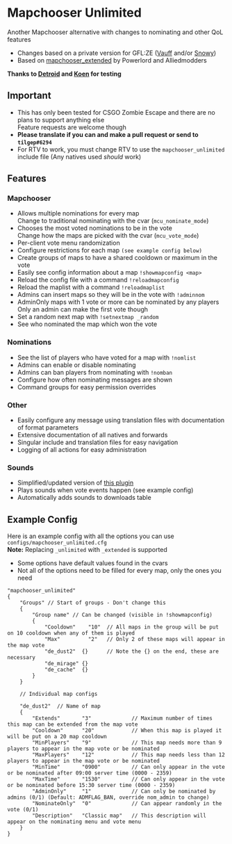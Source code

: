 # Mapchooser Unlimited
Another Mapchooser alternative with changes to nominating and other QoL features  
  
- Changes based on a private version for GFL:ZE ([Vauff](https://github.com/Vauff/) and/or [Snowy](https://github.com/SnowyGFL))
- Based on [mapchooser_extended](https://forums.alliedmods.net/showthread.php?t=156974) by Powerlord and Alliedmodders
  
 **Thanks to [Detroid](https://github.com/DetroidZE) and [Koen](https://github.com/notkoen) for testing**

## Important
- This has only been tested for CSGO Zombie Escape and there are no plans to support anything else  
Feature requests are welcome though  
- **Please translate if you can and make a pull request or send to `tilgep#6294`**
- For RTV to work, you must change RTV to use the `mapchooser_unlimited` include file (Any natives used *should* work)

## Features
### Mapchooser
- Allows multiple nominations for every map  
Change to traditional nominating with the cvar (`mcu_nominate_mode`)
- Chooses the most voted nominations to be in the vote  
Change how the maps are picked with the cvar (`mcu_vote_mode`)  
- Per-client vote menu randomization
- Configure restrictions for each map `(see example config below)`
- Create groups of maps to have a shared cooldown or maximum in the vote  
- Easily see config information about a map `!showmapconfig <map>`
- Reload the config file with a command `!reloadmapconfig`  
- Reload the maplist with a command `!reloadmaplist`  
- Admins can insert maps so they will be in the vote with `!adminnom`  
- AdminOnly maps with 1 vote or more can be nominated by any players  
Only an admin can make the first vote though  
- Set a random next map with `!setnextmap _random`  
- See who nominated the map which won the vote  

### Nominations
- See the list of players who have voted for a map with `!nomlist`  
- Admins can enable or disable nominating
- Admins can ban players from nominating with `!nomban`  
- Configure how often nominating messages are shown
- Command groups for easy permission overrides

### Other
- Easily configure any message using translation files with documentation of format parameters  
- Extensive documentation of all natives and forwards  
- Singular include and translation files for easy navigation  
- Logging of all actions for easy administration    

### Sounds
- Simplified/updated version of [this plugin](https://github.com/powerlord/sourcemod-mapchooser-extended/blob/master/addons/sourcemod/scripting/mapchooser_extended_sounds.sp)
- Plays sounds when vote events happen (see example config)
- Automatically adds sounds to downloads table

## Example Config
Here is an example config with all the options you can use  
`configs/mapchooser_unlimited.cfg`  
**Note:** Replacing `_unlimited` with `_extended` is supported  

- Some options have default values found in the cvars  
- Not all of the options need to be filled for every map, only the ones you need


```
"mapchooser_unlimited"
{
    "Groups" // Start of groups - Don't change this
    {
        "Group name" // Can be changed (visible in !showmapconfig)
        {
            "Cooldown"    "10"  // All maps in the group will be put on 10 cooldown when any of them is played
            "Max"         "2"   // Only 2 of these maps will appear in the map vote
            "de_dust2"  {}      // Note the {} on the end, these are necessary
            "de_mirage" {}
            "de_cache"  {}
        }
    }
    
    // Individual map configs
    
    "de_dust2"  // Name of map
    {
        "Extends"       "3"             // Maximum number of times this map can be extended from the map vote
        "Cooldown"      "20"            // When this map is played it will be put on a 20 map cooldown
        "MinPlayers"    "9"             // This map needs more than 9 players to appear in the map vote or be nominated
        "MaxPlayers"    "12"            // This map needs less than 12 players to appear in the map vote or be nominated
        "MinTime"       "0900"          // Can only appear in the vote or be nominated after 09:00 server time (0000 - 2359)
        "MaxTime"       "1530"          // Can only appear in the vote or be nominated before 15:30 server time (0000 - 2359)
        "AdminOnly"     "1"             // Can only be nominated by admins (0/1) (Default: ADMFLAG_BAN, override nom_admin to change)
        "NominateOnly"  "0"             // Can appear randomly in the vote (0/1)
        "Description"   "Classic map"   // This description will appear on the nominating menu and vote menu
    }
}
```
